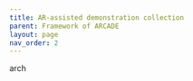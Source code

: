```yaml
---
title: AR-assisted demonstration collection
parent: Framework of ARCADE
layout: page
nav_order: 2
---
```


arch